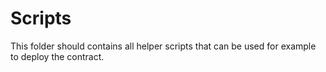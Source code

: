# Scripts

This folder should contains all helper scripts that can be used for example to deploy the contract.
